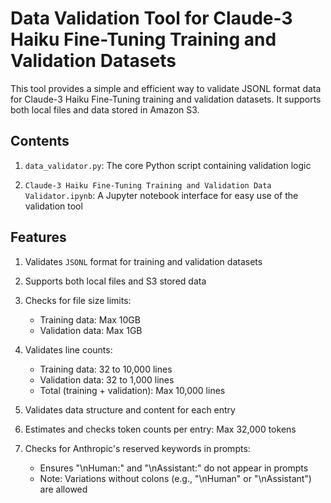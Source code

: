 # Data Validation Tool for Claude-3 Haiku Fine-Tuning Training and Validation Datasets

This tool provides a simple and efficient way to validate JSONL format data for Claude-3 Haiku Fine-Tuning training and validation datasets. It supports both local files and data stored in Amazon S3.

## Contents

1. `data_validator.py`: The core Python script containing validation logic

2. `Claude-3 Haiku Fine-Tuning Training and Validation Data Validator.ipynb`: A Jupyter notebook interface for easy use of the validation tool

## Features

1. Validates `JSONL` format for training and validation datasets

2. Supports both local files and S3 stored data

3. Checks for file size limits:
   - Training data: Max 10GB
   - Validation data: Max 1GB
   
4. Validates line counts:
   - Training data: 32 to 10,000 lines
   - Validation data: 32 to 1,000 lines
   - Total (training + validation): Max 10,000 lines
   
5. Validates data structure and content for each entry

6. Estimates and checks token counts per entry: Max 32,000 tokens

7. Checks for Anthropic's reserved keywords in prompts:
   - Ensures "\nHuman:" and "\nAssistant:" do not appear in prompts
   - Note: Variations without colons (e.g., "\nHuman" or "\nAssistant") are allowed
